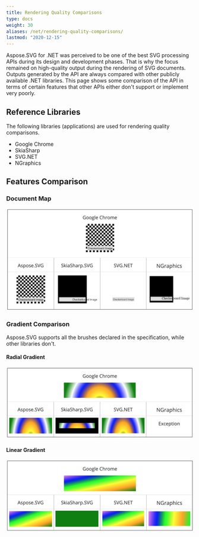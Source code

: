 ```yaml
---
title: Rendering Quality Comparisons
type: docs
weight: 30
aliases: /net/rendering-quality-comparisons/
lastmod: "2020-12-15"
---
```


Aspose.SVG for .NET was perceived to be one of the best SVG processing APIs during its design and development phases. That is why the focus remained on high-quality output during the rendering of SVG documents. Outputs generated by the API are always compared with other publicly available .NET libraries. This page shows some comparison of the API in terms of certain features that other APIs either don't support or implement very poorly.

## **Reference Libraries**

The following libraries (applications) are used for rendering quality comparisons.

- Google Chrome
- SkiaSharp
- SVG.NET
- NGraphics

## **Features Comparison**

### **Document Map**

![todo:image_alt_text](rendering-quality-comparisons_1.png)

### **Gradient Comparison**

Aspose.SVG supports all the brushes declared in the specification, while other libraries don't.

#### **Radial Gradient**

![todo:image_alt_text](rendering-quality-comparisons_2.png)

#### **Linear Gradient**

![todo:image_alt_text](rendering-quality-comparisons_3.png)
